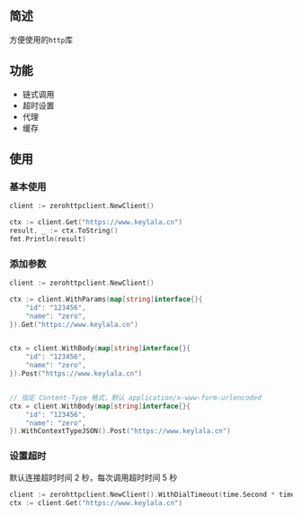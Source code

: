 ## 简述

方便使用的`http`库

## 功能

- 链式调用
- 超时设置
- 代理
- 缓存

## 使用

### 基本使用

```go
client := zerohttpclient.NewClient()

ctx := client.Get("https://www.keylala.cn")
result, _ := ctx.ToString()
fmt.Println(result)
```

### 添加参数

```go
client := zerohttpclient.NewClient()

ctx := client.WithParams(map[string]interface{}{
    "id": "123456",
    "name": "zero",
}).Get("https://www.keylala.cn")


ctx = client.WithBody(map[string]interface{}{
    "id": "123456",
    "name": "zero",
}).Post("https://www.keylala.cn")


// 指定 Content-Type 格式，默认 application/x-www-form-urlencoded
ctx = client.WithBody(map[string]interface{}{
    "id": "123456",
    "name": "zero",
}).WithContextTypeJSON().Post("https://www.keylala.cn")
```

### 设置超时

默认连接超时时间 2 秒，每次调用超时时间 5 秒

```go
client := zerohttpclient.NewClient().WithDialTimeout(time.Second * time.Duration(1)).WithTimeout(time.Second * time.Duration(2))
ctx := client.Get("https://www.keylala.cn")
```
